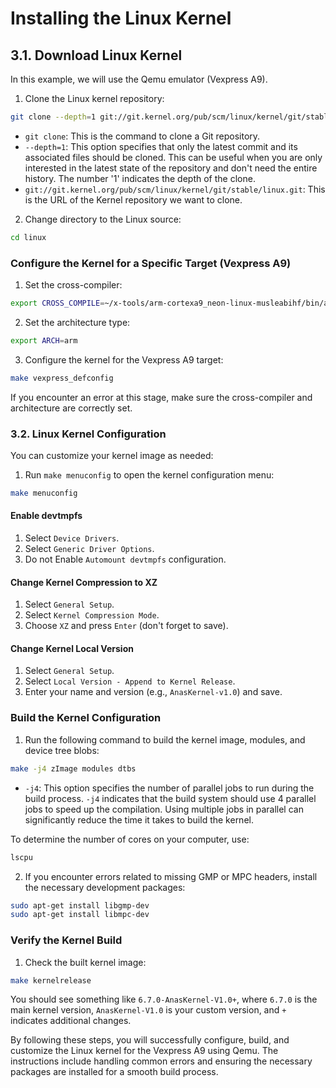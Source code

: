 # Installing the Linux Kernel

## 3.1. Download Linux Kernel

In this example, we will use the Qemu emulator (Vexpress A9).

1. Clone the Linux kernel repository:

```sh
git clone --depth=1 git://git.kernel.org/pub/scm/linux/kernel/git/stable/linux.git
```

- `git clone`: This is the command to clone a Git repository.
- `--depth=1`: This option specifies that only the latest commit and its associated files should be cloned. This can be useful when you are only interested in the latest state of the repository and don't need the entire history. The number '1' indicates the depth of the clone.
- `git://git.kernel.org/pub/scm/linux/kernel/git/stable/linux.git`: This is the URL of the Kernel repository we want to clone.

2. Change directory to the Linux source:

```sh
cd linux
```

### Configure the Kernel for a Specific Target (Vexpress A9)

1. Set the cross-compiler:

```sh
export CROSS_COMPILE=~/x-tools/arm-cortexa9_neon-linux-musleabihf/bin/arm-cortexa9_neon-linux-musleabihf-
```

2. Set the architecture type:

```sh
export ARCH=arm
```

3. Configure the kernel for the Vexpress A9 target:

```sh
make vexpress_defconfig
```

If you encounter an error at this stage, make sure the cross-compiler and architecture are correctly set.

### 3.2. Linux Kernel Configuration

You can customize your kernel image as needed:

1. Run `make menuconfig` to open the kernel configuration menu:

```sh
make menuconfig
```

#### Enable devtmpfs

1. Select `Device Drivers`.
2. Select `Generic Driver Options`.
3. Do not Enable `Automount devtmpfs` configuration.

#### Change Kernel Compression to XZ

1. Select `General Setup`.
2. Select `Kernel Compression Mode`.
3. Choose `XZ` and press `Enter` (don't forget to save).

#### Change Kernel Local Version

1. Select `General Setup`.
2. Select `Local Version - Append to Kernel Release`.
3. Enter your name and version (e.g., `AnasKernel-v1.0`) and save.

### Build the Kernel Configuration

1. Run the following command to build the kernel image, modules, and device tree blobs:

```sh
make -j4 zImage modules dtbs
```

- `-j4`: This option specifies the number of parallel jobs to run during the build process. `-j4` indicates that the build system should use 4 parallel jobs to speed up the compilation. Using multiple jobs in parallel can significantly reduce the time it takes to build the kernel. 

To determine the number of cores on your computer, use:

```sh
lscpu
```

2. If you encounter errors related to missing GMP or MPC headers, install the necessary development packages:

```sh
sudo apt-get install libgmp-dev
sudo apt-get install libmpc-dev
```

### Verify the Kernel Build

1. Check the built kernel image:

```sh
make kernelrelease
```

You should see something like `6.7.0-AnasKernel-V1.0+`, where `6.7.0` is the main kernel version, `AnasKernel-V1.0` is your custom version, and `+` indicates additional changes.

By following these steps, you will successfully configure, build, and customize the Linux kernel for the Vexpress A9 using Qemu. The instructions include handling common errors and ensuring the necessary packages are installed for a smooth build process.
